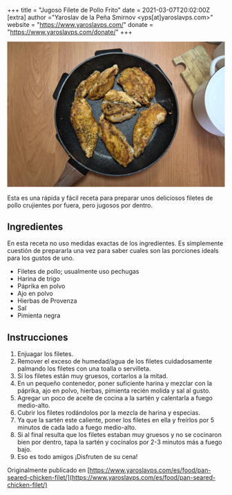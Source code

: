 +++
title = "Jugoso Filete de Pollo Frito"
date = 2021-03-07T20:02:00Z
[extra]
author ="Yaroslav de la Peña Smirnov <yps[at]yaroslavps.com>"
website = "https://www.yaroslavps.com/"
donate = "https://www.yaroslavps.com/donate/"
+++

![Jugoso Filé de Pollo Frito](pan-chicken.jpg)

Esta es una rápida y fácil receta para preparar unos deliciosos filetes de pollo
crujientes por fuera, pero jugosos por dentro.

<!-- more -->

## Ingredientes

En esta receta no uso medidas exactas de los ingredientes. Es simplemente
cuestión de prepararla una vez para saber cuales son las porciones ideals para
los gustos de uno.

* Filetes de pollo; usualmente uso pechugas
* Harina de trigo
* Páprika en polvo
* Ajo en polvo
* Hierbas de Provenza
* Sal
* Pimienta negra

## Instrucciones

1. Enjuagar los filetes.
2. Remover el exceso de humedad/agua de los filetes cuidadosamente palmando los
   filetes con una toalla o servilleta.
3. Si los filetes están muy gruesos, cortarlos a la mitad.
4. En un pequeño contenedor, poner suficiente harina y mezclar con la páprika,
   ajo en polvo, hierbas, pimienta recién molida y sal al gusto.
5. Agregar un poco de aceite de cocina a la sartén y calentarla a fuego
   medio-alto.
6. Cubrir los filetes rodándolos por la mezcla de harina y especias.
7. Ya que la sartén este caliente, poner los filetes en ella y freírlos por 5
   minutos de cada lado a fuego medio-alto.
8. Si al final resulta que los filetes estaban muy gruesos y no se cocinaron
   bien por dentro, tapa la sartén y cocínalos por 2-3 minutos más a fuego bajo.
9. Eso es todo amigos ¡Disfruten de su cena!


Originalmente publicado en [https://www.yaroslavps.com/es/food/pan-seared-chicken-filet/](https://www.yaroslavps.com/es/food/pan-seared-chicken-filet/)
